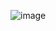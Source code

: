 ![image](https://github.com/ilrexho2011/Project-EULER-Possible-Solutions-Problems-101_to_200/assets/61479363/2ac491e5-4d7f-46fc-a60e-8202603d94c9)

